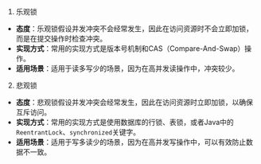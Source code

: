 1. 乐观锁
- **态度**：乐观锁假设并发冲突不会经常发生，因此在访问资源时不会立即加锁，而是在提交操作时检查冲突。
- **实现方式**：常用的实现方式是版本号机制和CAS（Compare-And-Swap）操作。
- **适用场景**：适用于读多写少的场景，因为在高并发读操作中，冲突较少。
2. 悲观锁
- **态度**：悲观锁假设并发冲突会经常发生，因此在访问资源时立即加锁，以确保互斥访问。
- **实现方式**：常用的实现方式是使用数据库的行锁、表锁，或者Java中的`ReentrantLock`、`synchronized`关键字。
- **适用场景**：适用于写多读少的场景，因为在高并发写操作中，可以有效防止数据不一致。